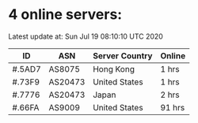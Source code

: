# 4 online servers:

Latest update at: Sun Jul 19 08:10:10 UTC 2020

| ID | ASN | Server Country | Online |
| -- | --- | -------------- | ------ |
| #.5AD7 | AS8075 | Hong Kong | 1 hrs |
| #.73F9 | AS20473 | United States | 1 hrs |
| #.7776 | AS20473 | Japan | 2 hrs |
| #.66FA | AS9009 | United States | 91 hrs |

